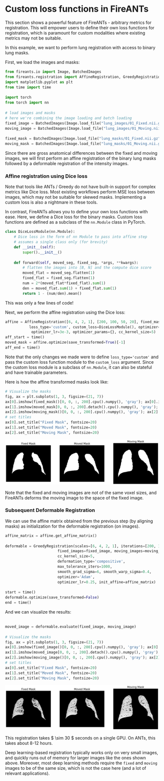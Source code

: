 # Custom loss functions in FireANTs

This section shows a powerful feature of FireANTs - arbitrary metrics for registration. This will empower users to define their own loss functions for registration, which is paramount for custom modalities where existing metrics may not be suitable.

In this example, we want to perform lung registration with access to binary lung masks.

First, we load the images and masks:

```python
from fireants.io import Image, BatchedImages
from fireants.registration import AffineRegistration, GreedyRegistration
import matplotlib.pyplot as plt
from time import time

import torch
from torch import nn

# load images and masks
# here we're combining the image loading and batch loading
fixed_image = BatchedImages(Image.load_file("lung_images/01_Fixed.nii.gz"))
moving_image = BatchedImages(Image.load_file("lung_images/01_Moving.nii.gz"))

fixed_mask = BatchedImages(Image.load_file("lung_masks/01_Fixed.nii.gz"))
moving_mask = BatchedImages(Image.load_file("lung_masks/01_Moving.nii.gz"))
```

Since there are gross anatomical differences between the fixed and moving images, we will first perform an affine registration of the binary lung masks followed by a deformable registration of the intensity images.

### Affine registration using Dice loss

Note that tools like ANTs / Greedy do not have built-in support for complex metrics like Dice loss. Most existing workflows perform MSE loss between images, which may not be suitable for skewed masks. Implementing a custom loss is also a nightmare in these tools.

In contrast, FireANTs allows you to define your own loss functions with ease. Here, we define a Dice loss for the binary masks.
Custom loss functions are defined as a subclass of the `nn.Module` class in PyTorch.

```python
class DiceLossModule(nn.Module):
    # Dice loss in the form of nn Module to pass into affine step 
    # assumes a single class only (for brevity)
    def __init__(self):
        super().__init__()
    
    def forward(self, moved_seg, fixed_seg, *args, **kwargs):
        # flatten the images into [B, N] and the compute dice score
        moved_flat = moved_seg.flatten(1)
        fixed_flat = fixed_seg.flatten(1)
        num = 2*(moved_flat*fixed_flat).sum(1)
        den = moved_flat.sum(1) + fixed_flat.sum(1)
        return 1 - (num/den).mean()
```

This was only a few lines of code!

Next, we perform the affine registration using the Dice loss:

```python
affine = AffineRegistration([6, 4, 2, 1], [200, 100, 50, 20], fixed_mask, moving_mask, \
           loss_type='custom', custom_loss=DiceLossModule(), optimizer='Adam', \
            optimizer_lr=3e-3, optimizer_params={}, cc_kernel_size=5)
aff_start = time()
moved_mask = affine.optimize(save_transformed=True)[-1]
aff_end = time()
```

Note that the only changes we made were to define `loss_type='custom'` and pass the custom loss function module to the `custom_loss` argument.
Since the custom loss module is a subclass of `nn.Module`, it can also be stateful and have trainable parameters.


Here is how the affine transformed masks look like:

```python
# Visualize the masks
fig, ax = plt.subplots(1, 3, figsize=(21, 7))
ax[0].imshow(fixed_mask()[0, 0, :, 200].cpu().numpy(), 'gray'); ax[0].invert_yaxis(); ax[0].axis('off')
ax[1].imshow(moved_mask[0, 0, :, 200].detach().cpu().numpy(), 'gray'); ax[1].invert_yaxis(); ax[1].axis('off')
ax[2].imshow(moving_mask()[0, 0, :, 200].cpu().numpy(), 'gray'); ax[2].invert_yaxis(); ax[2].axis('off')
# set titles
ax[0].set_title("Fixed Mask", fontsize=20)
ax[1].set_title("Moved Mask", fontsize=20)
ax[2].set_title("Moving Mask", fontsize=20)
```

![](assets/quickstart/custom_1.png)

Note that the fixed and moving images are not of the same voxel sizes, and FireANTs deforms the moving image to the space of the fixed image.

### Subsequent Deformable Registration 

We can use the affine matrix obtained from the previous step (by aligning masks) as initialization for the deformable registration (on images).

```python
affine_matrix = affine.get_affine_matrix()

deformable = GreedyRegistration(scales=[6, 4, 2, 1], iterations=[200, 150, 75, 25], 
                        fixed_images=fixed_image, moving_images=moving_image,
                        cc_kernel_size=5, 
                        deformation_type='compositive',
                        max_tolerance_iters=1000,
                        smooth_grad_sigma=6, smooth_warp_sigma=0.4, 
                        optimizer='Adam',
                        optimizer_lr=0.25, init_affine=affine_matrix)

start = time()
deformable.optimize(save_transformed=False)
end = time()
```

And we can visualize the results:

```python

moved_image = deformable.evaluate(fixed_image, moving_image)

# Visualize the masks
fig, ax = plt.subplots(1, 3, figsize=(21, 7))
ax[0].imshow(fixed_image()[0, 0, :, 200].cpu().numpy(), 'gray'); ax[0].invert_yaxis(); ax[0].axis('off')
ax[1].imshow(moved_image[0, 0, :, 200].detach().cpu().numpy(), 'gray'); ax[1].invert_yaxis(); ax[1].axis('off')
ax[2].imshow(moving_image()[0, 0, :, 200].cpu().numpy(), 'gray'); ax[2].invert_yaxis(); ax[2].axis('off')
# set titles
ax[0].set_title("Fixed Mask", fontsize=20)
ax[1].set_title("Moved Mask", fontsize=20)
ax[2].set_title("Moving Mask", fontsize=20)
```

![](assets/quickstart/custom_2.png)

This registration takes $ \sim 30 $ seconds on a single GPU. On ANTs, this takes about 8-12 hours.

Deep learning-based registration typically works only on very small images, and quickly runs out of memory for larger images like the ones shown above.
Moreover, most deep learning methods require the `fixed` and `moving` images to be of the same size, which is not the case here (and a lot of relevant applications).